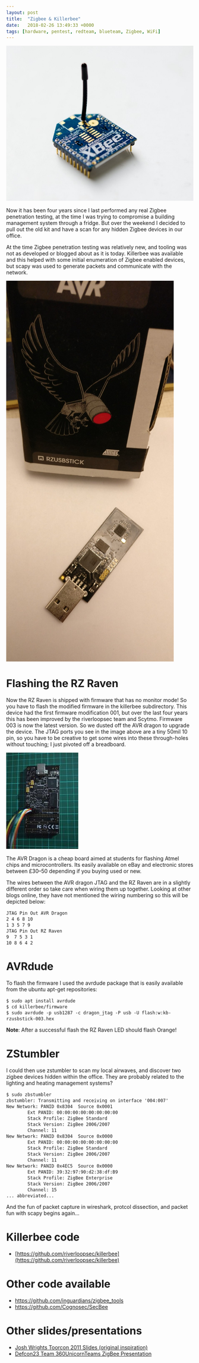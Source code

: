 ```yaml
---
layout: post
title:  "Zigbee & Killerbee"
date:   2018-02-26 13:49:33 +0000
tags: [hardware, pentest, redteam, blueteam, Zigbee, WiFi]
---
```

![](/assets/xbee.jpeg)

Now it has been four years since I last performed any real Zigbee penetration testing, at the time I was trying to compromise a building management system through a fridge. But over the weekend I decided to pull out the old kit and have a scan for any hidden Zigbee devices in our office.

At the time Zigbee penetration testing was relatively new, and tooling was not as developed or blogged about as it is today. Killerbee was available and this helped with some initial enumeration of Zigbee enabled devices, but scapy was used to generate packets and communicate with the network.

![](/assets/atmel_zigbee.jpeg)

# Flashing the RZ Raven
Now the RZ Raven is shipped with firmware that has no monitor mode! So you have to flash the modified firmware in the killerbee subdirectory. This device had the first firmware modification 001, but over the last four years this has been improved by the riverloopsec team and Scytmo. Firmware 003 is now the latest version. So we dusted off the AVR dragon to upgrade the device. The JTAG ports you see in the image above are a tiny 50mil 10 pin, so you have to be creative to get some wires into these through-holes without touching; I just pivoted off a breadboard.

![](/assets/avr_dragon.png)

The AVR Dragon is a cheap board aimed at students for flashing Atmel chips and microcontrollers. Its easily available on eBay and electronic stores between £30–50 depending if you buying used or new.

The wires between the AVR dragon JTAG and the RZ Raven are in a slightly different order so take care when wiring them up together. Looking at other blogs online, they have not mentioned the wiring numbering so this will be depicted below:
```
JTAG Pin Out AVR Dragon
2 4 6 8 10
1 3 5 7 9 
JTAG Pin Out RZ Raven
9  7 5 3 1
10 8 6 4 2
```
# AVRdude
To flash the firmware I used the avrdude package that is easily available from the ubuntu apt-get repositories:
```
$ sudo apt install avrdude
$ cd killerbee/firmware
$ sudo avrdude -p usb1287 -c dragon_jtag -P usb -U flash:w:kb-rzusbstick-003.hex
```
**Note**: After a successful flash the RZ Raven LED should flash Orange!

# ZStumbler
I could then use zstumbler to scan my local airwaves, and discover two zigbee devices hidden within the office. They are probably related to the lighting and heating management systems?
```
$ sudo zbstumbler
zbstumbler: Transmitting and receiving on interface '004:007'
New Network: PANID 0x8304  Source 0x0001
        Ext PANID: 00:00:00:00:00:00:00:00
        Stack Profile: ZigBee Standard
        Stack Version: ZigBee 2006/2007
        Channel: 11
New Network: PANID 0x8304  Source 0x0000
        Ext PANID: 00:00:00:00:00:00:00:00
        Stack Profile: ZigBee Standard
        Stack Version: ZigBee 2006/2007
        Channel: 11
New Network: PANID 0x4EC5  Source 0x0000
        Ext PANID: 39:32:97:90:d2:38:df:B9
        Stack Profile: ZigBee Enterprise
        Stack Version: ZigBee 2006/2007
        Channel: 15
... abbreviated...
```
And the fun of packet capture in wireshark, protcol dissection, and packet fun with scapy begins again…

# Killerbee code
* [https://github.com/riverloopsec/killerbee](https://github.com/riverloopsec/killerbee)

# Other code available
* https://github.com/inguardians/zigbee_tools
* https://github.com/Cognosec/SecBee

# Other slides/presentations
* [Josh Wrights Toorcon 2011 Slides (original inspiration)](http://www.willhackforsushi.com/presentations/toorcon11-wright.pdf)
* [Defcon23 Team 360UnicornTeams ZigBee Presentation](https://media.defcon.org/DEF%20CON%2023/DEF%20CON%2023%20presentations/DEFCON-23-Li-Jun-Yang-Qing-I-AM-A-NEWBIE-YET-I-CAN-HACK-ZIGBEE.pdf)
